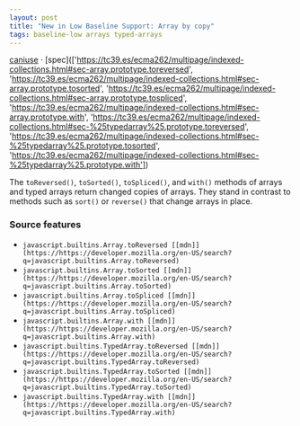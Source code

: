 ```yaml
---
layout: post
title: "New in Low Baseline Support: Array by copy"
tags: baseline-low arrays typed-arrays
---
```


[caniuse](https://caniuse.com/?search=array-by-copy) · [spec](['https://tc39.es/ecma262/multipage/indexed-collections.html#sec-array.prototype.toreversed', 'https://tc39.es/ecma262/multipage/indexed-collections.html#sec-array.prototype.tosorted', 'https://tc39.es/ecma262/multipage/indexed-collections.html#sec-array.prototype.tospliced', 'https://tc39.es/ecma262/multipage/indexed-collections.html#sec-array.prototype.with', 'https://tc39.es/ecma262/multipage/indexed-collections.html#sec-%25typedarray%25.prototype.toreversed', 'https://tc39.es/ecma262/multipage/indexed-collections.html#sec-%25typedarray%25.prototype.tosorted', 'https://tc39.es/ecma262/multipage/indexed-collections.html#sec-%25typedarray%25.prototype.with'])

The `toReversed()`, `toSorted()`, `toSpliced()`, and `with()` methods of arrays and typed arrays return changed copies of arrays. They stand in contrast to methods such as `sort()` or `reverse()` that change arrays in place.

### Source features

- ``javascript.builtins.Array.toReversed [[mdn]](https://https://developer.mozilla.org/en-US/search?q=javascript.builtins.Array.toReversed)``
- ``javascript.builtins.Array.toSorted [[mdn]](https://https://developer.mozilla.org/en-US/search?q=javascript.builtins.Array.toSorted)``
- ``javascript.builtins.Array.toSpliced [[mdn]](https://https://developer.mozilla.org/en-US/search?q=javascript.builtins.Array.toSpliced)``
- ``javascript.builtins.Array.with [[mdn]](https://https://developer.mozilla.org/en-US/search?q=javascript.builtins.Array.with)``
- ``javascript.builtins.TypedArray.toReversed [[mdn]](https://https://developer.mozilla.org/en-US/search?q=javascript.builtins.TypedArray.toReversed)``
- ``javascript.builtins.TypedArray.toSorted [[mdn]](https://https://developer.mozilla.org/en-US/search?q=javascript.builtins.TypedArray.toSorted)``
- ``javascript.builtins.TypedArray.with [[mdn]](https://https://developer.mozilla.org/en-US/search?q=javascript.builtins.TypedArray.with)``
